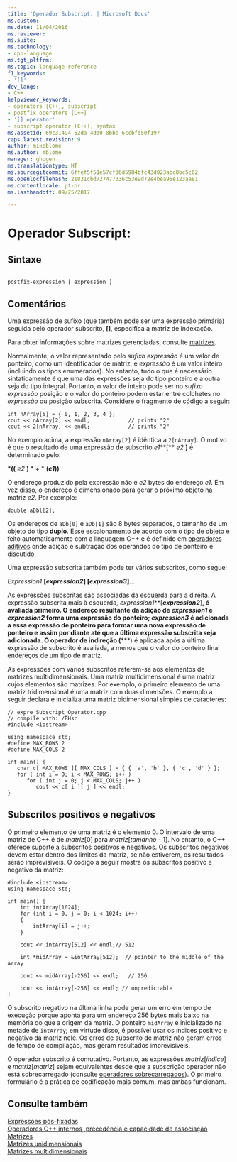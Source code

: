 ```yaml
---
title: 'Operador Subscript: | Microsoft Docs'
ms.custom: 
ms.date: 11/04/2016
ms.reviewer: 
ms.suite: 
ms.technology:
- cpp-language
ms.tgt_pltfrm: 
ms.topic: language-reference
f1_keywords:
- '[]'
dev_langs:
- C++
helpviewer_keywords:
- operators [C++], subscript
- postfix operators [C++]
- '[] operator'
- subscript operator [C++], syntax
ms.assetid: 69c31494-52da-4dd0-8bbe-6ccbfd50f197
caps.latest.revision: 9
author: mikeblome
ms.author: mblome
manager: ghogen
ms.translationtype: HT
ms.sourcegitcommit: 6ffef5f51e57cf36d5984bfc43d023abc8bc5c62
ms.openlocfilehash: 21831cbd727477336c53e9d72e4bea95e123aa81
ms.contentlocale: pt-br
ms.lasthandoff: 09/25/2017

---
```

# <a name="subscript-operator"></a>Operador Subscript:
## <a name="syntax"></a>Sintaxe  
  
```  
  
postfix-expression [ expression ]  
```  
  
## <a name="remarks"></a>Comentários  
 Uma expressão de sufixo (que também pode ser uma expressão primária) seguida pelo operador subscrito, **[]**, especifica a matriz de indexação.  
  
 Para obter informações sobre matrizes gerenciadas, consulte [matrizes](../windows/arrays-cpp-component-extensions.md).  
  
 Normalmente, o valor representado pelo *sufixo expressão* é um valor de ponteiro, como um identificador de matriz, e *expressão* é um valor inteiro (incluindo os tipos enumerados). No entanto, tudo o que é necessário sintaticamente é que uma das expressões seja do tipo ponteiro e a outra seja do tipo integral. Portanto, o valor de inteiro pode ser no *sufixo expressão* posição e o valor do ponteiro podem estar entre colchetes no *expressão* ou posição subscrita. Considere o fragmento de código a seguir:  
  
```  
int nArray[5] = { 0, 1, 2, 3, 4 };  
cout << nArray[2] << endl;            // prints "2"  
cout << 2[nArray] << endl;            // prints "2"  
```  
  
 No exemplo acima, a expressão `nArray[2]` é idêntica a `2[nArray]`. O motivo é que o resultado de uma expressão de subscrito *e1***[** *e2* **]** é determinado pelo:  
  
 **\*((** *e2* **)** * + * **(***e1***))**  
  
 O endereço produzido pela expressão não é *e2* bytes do endereço *e1*. Em vez disso, o endereço é dimensionado para gerar o próximo objeto na matriz *e2*. Por exemplo:  
  
```  
double aDbl[2];  
```  
  
 Os endereços de `aDb[0]` e `aDb[1]` são 8 bytes separados, o tamanho de um objeto do tipo **duplo**. Esse escalonamento de acordo com o tipo de objeto é feito automaticamente com a linguagem C++ e é definido em [operadores aditivos](../cpp/additive-operators-plus-and.md) onde adição e subtração dos operandos do tipo de ponteiro é discutido.  
  
 Uma expressão subscrita também pode ter vários subscritos, como segue:  
  
 *Expression1* **[***expression2***] [***expression3***]**...  
  
 As expressões subscritas são associadas da esquerda para a direita. A expressão subscrita mais à esquerda, *expression1***[***expression2***]**, é avaliada primeiro. O endereço resultante da adição de *expression1* e *expression2* forma uma expressão do ponteiro; *expression3* é adicionada a essa expressão de ponteiro para formar uma nova expressão de ponteiro e assim por diante até que a última expressão subscrita seja adicionada. O operador de indireção (**\***) é aplicada após a última expressão de subscrito é avaliada, a menos que o valor do ponteiro final endereços de um tipo de matriz.  
  
 As expressões com vários subscritos referem-se aos elementos de matrizes multidimensionais. Uma matriz multidimensional é uma matriz cujos elementos são matrizes. Por exemplo, o primeiro elemento de uma matriz tridimensional é uma matriz com duas dimensões. O exemplo a seguir declara e inicializa uma matriz bidimensional simples de caracteres:  
  
```  
// expre_Subscript_Operator.cpp  
// compile with: /EHsc  
#include <iostream>  
  
using namespace std;  
#define MAX_ROWS 2  
#define MAX_COLS 2  
  
int main() {  
   char c[ MAX_ROWS ][ MAX_COLS ] = { { 'a', 'b' }, { 'c', 'd' } };  
   for ( int i = 0; i < MAX_ROWS; i++ )  
      for ( int j = 0; j < MAX_COLS; j++ )  
         cout << c[ i ][ j ] << endl;  
}  
```  
  
## <a name="positive-and-negative-subscripts"></a>Subscritos positivos e negativos  
 O primeiro elemento de uma matriz é o elemento 0. O intervalo de uma matriz de C++ é de *matriz*[0] para *matriz*[*tamanho* - 1]. No entanto, o C++ oferece suporte a subscritos positivos e negativos. Os subscritos negativos devem estar dentro dos limites da matriz, se não estiverem, os resultados serão imprevisíveis. O código a seguir mostra os subscritos positivo e negativo da matriz:  
  
```  
#include <iostream>  
using namespace std;  
  
int main() {  
    int intArray[1024];  
    for (int i = 0, j = 0; i < 1024; i++)  
    {  
        intArray[i] = j++;  
    }  
  
    cout << intArray[512] << endl;// 512  
  
    int *midArray = &intArray[512];  // pointer to the middle of the array  
  
    cout << midArray[-256] << endl;   // 256  
  
    cout << intArray[-256] << endl; // unpredictable  
}  
```  
  
 O subscrito negativo na última linha pode gerar um erro em tempo de execução porque aponta para um endereço 256 bytes mais baixo na memória do que a origem da matriz. O ponteiro `midArray` é inicializado na metade de `intArray`; em virtude disso, é possível usar os índices positivo e negativo da matriz nele. Os erros de subscrito de matriz não geram erros de tempo de compilação, mas geram resultados imprevisíveis.  
  
 O operador subscrito é comutativo. Portanto, as expressões *matriz*[*índice*] e *matriz*[*matriz*] sejam equivalentes desde que a subscrição operador não está sobrecarregado (consulte [operadores sobrecarregados](../cpp/operator-overloading.md)). O primeiro formulário é a prática de codificação mais comum, mas ambas funcionam.  
  
## <a name="see-also"></a>Consulte também  
 [Expressões pós-fixadas](../cpp/postfix-expressions.md)   
 [Operadores C++ internos, precedência e capacidade de associação](../cpp/cpp-built-in-operators-precedence-and-associativity.md)   
 [Matrizes](../cpp/arrays-cpp.md)   
 [Matrizes unidimensionais](../c-language/one-dimensional-arrays.md)   
 [Matrizes multidimensionais](../c-language/multidimensional-arrays-c.md)
